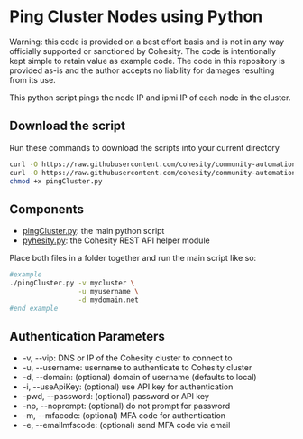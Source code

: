 # Ping Cluster Nodes using Python

Warning: this code is provided on a best effort basis and is not in any way officially supported or sanctioned by Cohesity. The code is intentionally kept simple to retain value as example code. The code in this repository is provided as-is and the author accepts no liability for damages resulting from its use.

This python script pings the node IP and ipmi IP of each node in the cluster.

## Download the script

Run these commands to download the scripts into your current directory

```bash
curl -O https://raw.githubusercontent.com/cohesity/community-automation-samples/main/python/pingCluster/pingCluster.py
curl -O https://raw.githubusercontent.com/cohesity/community-automation-samples/main/python/pyhesity.py
chmod +x pingCluster.py
```

## Components

* [pingCluster.py](https://raw.githubusercontent.com/cohesity/community-automation-samples/main/python/pingCluster/pingCluster.py): the main python script
* [pyhesity.py](https://raw.githubusercontent.com/cohesity/community-automation-samples/main/python/pyhesity/pyhesity.py): the Cohesity REST API helper module

Place both files in a folder together and run the main script like so:

```bash
#example
./pingCluster.py -v mycluster \
                 -u myusername \
                 -d mydomain.net
#end example
```

## Authentication Parameters

* -v, --vip: DNS or IP of the Cohesity cluster to connect to
* -u, --username: username to authenticate to Cohesity cluster
* -d, --domain: (optional) domain of username (defaults to local)
* -i, --useApiKey: (optional) use API key for authentication
* -pwd, --password: (optional) password or API key
* -np, --noprompt: (optional) do not prompt for password
* -m, --mfacode: (optional) MFA code for authentication
* -e, --emailmfscode: (optional) send MFA code via email
